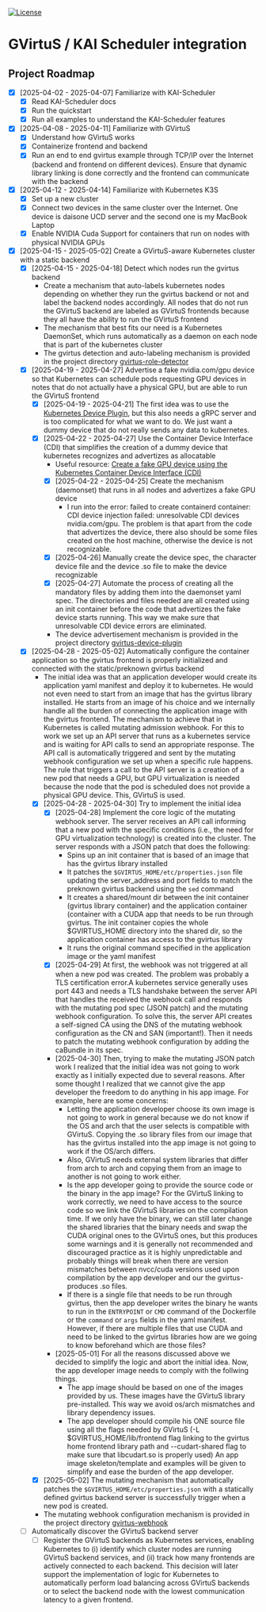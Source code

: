[![License](https://img.shields.io/badge/License-Apache_2.0-blue.svg)](LICENSE)
# GVirtuS / KAI Scheduler integration

## Project Roadmap

- [x] [2025-04-02 - 2025-04-07] Familiarize with KAI-Scheduler
  - [x] Read KAI-Scheduler docs
  - [x] Run the quickstart
  - [x] Run all examples to understand the KAI-Scheduler features
- [x] [2025-04-08 - 2025-04-11] Familiarize with GVirtuS
  - [x] Understand how GVirtuS works 
  - [x] Containerize frontend and backend
  - [x] Run an end to end gvirtus example through TCP/IP over the Internet (backend and frontend on different devices). Ensure that dynamic library linking is done correctly and the frontend can communicate with the backend
- [x] [2025-04-12 - 2025-04-14] Familiarize with Kubernetes K3S
  - [x] Set up a new cluster
  - [x] Connect two devices in the same cluster over the Internet. One device is daisone UCD server and the second one is my MacBook Laptop
  - [x] Enable NVIDIA Cuda Support for containers that run on nodes with physical NVIDIA GPUs
- [x] [2025-04-15 - 2025-05-02] Create a GVirtuS-aware Kubernetes cluster with a static backend
  - [x] [2025-04-15 - 2025-04-18] Detect which nodes run the gvirtus backend
    - Create a mechanism that auto-labels kubernetes nodes depending on whether they run the gvirtus backend or not and label the backend nodes accordingly. All nodes that do not run the GVirtuS backend are labeled as GVirtuS frontends because they all have the ability to run the GVirtuS frontend
    - The mechanism that best fits our need is a Kubernetes DaemonSet, which runs automatically as a daemon on each node that is part of the kubernetes cluster
    - The gvirtus detection and auto-labeling mechanism is provided in the project directory [gvirtus-role-detector](gvirtus-role-detector)
  - [x] [2025-04-19 - 2025-04-27] Advertise a fake nvidia.com/gpu device so that Kubernetes can schedule pods requesting GPU devices in notes that do not actually have a physical GPU, but are able to run the GVirtuS frontend
    - [x] [2025-04-19 - 2025-04-21] The first idea was to use the [Kubernetes Device Plugin](https://kubernetes.io/docs/concepts/extend-kubernetes/compute-storage-net/device-plugins/), but this also needs a gRPC server and is too complicated for what we want to do. We just want a dummy device that do not really sends any data to kubernetes.
    - [x] [2025-04-22 - 2025-04-27] Use the Container Device Interface (CDI) that simplifies the creation of a dummy device that kubernetes recognizes and advertizes as allocatable
      - Useful resource: [Create a fake GPU device using the Kubernetes Container Device Interface (CDI)](https://blog.csdn.net/shida_csdn/article/details/137683216)
      - [x] [2025-04-22 - 2025-04-25] Create the mechanism (daemonset) that runs in all nodes and advertizes a fake GPU device
        - I run into the error: failed to create containerd container: CDI device injection failed: unresolvable CDI devices nvidia.com/gpu. The problem is that apart from the code that advertizes the device, there also should be some files created on the host machine, otherwise the device is not recognizable.
      - [x] [2025-04-26] Manually create the device spec, the character device file and the device .so file to make the device recognizable
      - [x] [2025-04-27] Automate the process of creating all the mandatory files by adding them into the daemonset yaml spec. The directories and files needed are all created using an init container before the code that advertizes the fake device starts running. This way we make sure that unresolvable CDI device errors are eliminated.
      - The device advertisement mechanism is provided in the project directory [gvirtus-device-plugin](gvirtus-device-plugin)
  - [x] [2025-04-28 - 2025-05-02] Automatically configure the container application so the gvirtus frontend is properly initialized and connected with the static/preknown gvirtus backend
    - The initial idea was that an application developer would create its application yaml manifest and deploy it to kubernetes. He would not even need to start from an image that has the gvirtus library installed. He starts from an image of his choice and we internally handle all the burden of connecting the application image with the gvirtus frontend. The mechanism to achieve that in Kubernetes is called mutating admission webhook. For this to work we set up an API server that runs as a kubernetes service and is waiting for API calls to send an appropriate response. The API call is automatically triggered and sent by the mutating webhook configuration we set up when a specific rule happens. The rule that triggers a call to the API server is a creation of a new pod that needs a GPU, but GPU virtualization is needed because the node that the pod is scheduled does not provide a physical GPU device. This, GVirtuS is used.
    - [x] [2025-04-28 - 2025-04-30] Try to implement the initial idea
      - [x] [2025-04-28] Implement the core logic of the mutating webhook server. The server receives an API call informing that a new pod with the specific conditions (i.e., the need for GPU virtualization technology) is created into the cluster. The server responds with a JSON patch that does the following:
        - Spins up an init container that is based of an image that has the gvirtus library installed
        - It patches the `$GVIRTUS_HOME/etc/properties.json` file updating the server_address and port fields to match the preknown gvirtus backend using the `sed` command
        - It creates a shared/mount dir between the init container (gvirtus library container) and the application container (container with a CUDA app that needs to be run through gvirtus. The init container copies the whole $GVIRTUS_HOME directory into the shared dir, so the application container has access to the gvirtus library
        - It runs the original command specified in the application image or the yaml manifest
      - [x] [2025-04-29] At first, the webhook was not triggered at all when a new pod was created. The problem was probably a TLS certification error.A kubernetes service generally uses port 443 and needs a TLS handshake between the server API that handles the received the webhook call and responds with the mutating pod spec (JSON patch) and the mutating webhook configuration. To solve this, the server API creates a self-signed CA using the DNS of the mutating webhook configuration as the CN and SAN (important!). Then it needs to patch the mutating webhook configuration by adding the caBundle in its spec.
      - [2025-04-30] Then, trying to make the mutating JSON patch work I realized that the initial idea was not going to work exactly as I initially expected due to several reasons. After some thought I realized that we cannot give the app developer the freedom to do anything in his app image. For example, here are some concerns:
        - Letting the application developer choose its own image is not going to work in general because we do not know if the OS and arch that the user selects is compatible with GVirtuS. Copying the .so library files from our image that has the gvirtus installed into the app image is not going to work if the OS/arch differs.
        - Also, GVirtuS needs external system libraries that differ from arch to arch and copying them from an image to another is not going to work either.
        - Is the app developer going to provide the source code or the binary in the app image? For the GVirtuS linking to work correctly, we need to have access to the source code so we link the GVirtuS libraries on the compilation time. If we only have the binary, we can still later change the shared libraries that the binary needs and swap the CUDA original ones to the GVirtuS ones, but this produces some warnings and it is generally not recommended and discouraged practice as it is highly unpredictable and probably things will break when there are version mismatches between nvcc/cuda versions used upon compilation by the app developer and our the gvirtus-produces .so files.
        - If there is a single file that needs to be run through gvirtus, then the app developer writes the binary he wants to run in the `ENTRYPOINT` or `CMD` command of the Dockerfile or the `command` or `args` fields in the yaml manifest. However, if there are multiple files that use CUDA and need to be linked to the gvirtus libraries how are we going to know beforehand which are those files?
      - [2025-05-01] For all the reasons discussed above we decided to simplify the logic and abort the initial idea. Now, the app developer image needs to comply with the follwing things.
        - The app image should be based on one of the images provided by us. These images have the GVirtuS library pre-installed. This way we avoid os/arch mismatches and library dependency issues.
        - The app developer should compile his ONE source file using all the flags needed by GVirtuS (-L $GVIRTUS_HOME/lib/frontend flag linking to the gvirtus home frontend library path and --cudart-shared flag to make sure that libcudart.so is properly used)
      An app image skeleton/template and examples will be given to simplify and ease the burden of the app developer.
    - [x] [2025-05-02] The mutating mechanism that automatically patches the `$GVIRTUS_HOME/etc/properties.json` with a statically defined gvirtus backend server is successfully trigger when a new pod is created.
    -  The mutating webhook configuration mechanism is provided in the project directory [gvirtus-webhook](gvirtus-webhook)
  - [ ] Automatically discover the GVirtuS backend server
    - [ ] Register the GVirtuS backends as Kubernetes services, enabling Kubernetes to (i) identify which cluster nodes are running GVirtuS backend services, and (ii) track how many frontends are actively connected to each backend. This decision will later support the implementation of logic for Kubernetes to automatically perform load balancing across GVirtuS backends or to select the backend node with the lowest communication latency to a given frontend.
